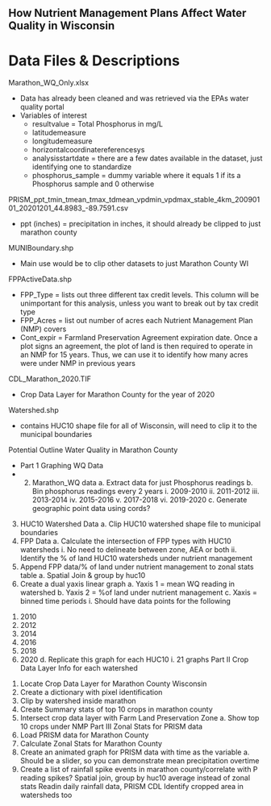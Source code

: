 ## How Nutrient Management Plans Affect Water Quality in Wisconsin

# Data Files & Descriptions
Marathon_WQ_Only.xlsx
- Data has already been cleaned and was retrieved via the EPAs water quality portal
- Variables of interest
  - resultvalue = Total Phosphorus in mg/L
  - latitudemeasure
  - longitudemeasure
  - horizontalcoordinatereferencesys
  - analysisstartdate = there are a few dates available in the dataset, just identifying one to standardize
  - phosphorus_sample = dummy variable where it equals 1 if its a Phosphorus sample and 0 otherwise

PRISM_ppt_tmin_tmean_tmax_tdmean_vpdmin_vpdmax_stable_4km_20090101_20201201_44.8983_-89.7591.csv
- ppt (inches) = precipitation in inches, it should already be clipped to just marathon county

MUNIBoundary.shp
- Main use would be to clip other datasets to just Marathon County WI

FPPActiveData.shp
- FPP_Type = lists out three different tax credit levels. This column will be unimportant for this analysis, unless you want to break out by tax credit type
- FPP_Acres = list out number of acres each Nutrient Management Plan (NMP) covers
- Cont_expir = Farmland Preservation Agreement expiration date. Once a plot signs an agreement, the plot of land is then required to operate in an NMP for 15 years. Thus, we can use it to identify how many acres were under NMP in previous years

CDL_Marathon_2020.TIF
- Crop Data Layer for Marathon County for the year of 2020

Watershed.shp
- contains HUC10 shape file for all of Wisconsin, will need to clip it to the municipal boundaries


Potential Outline
Water Quality in Marathon County
- Part 1 Graphing WQ Data
 -  2)	Marathon_WQ data
    a.	Extract data for just Phosphorus readings
    b.	Bin phosphorus readings every 2 years
      i.	2009-2010
      ii.	2011-2012
      iii.	2013-2014
      iv.	2015-2016
      v.	2017-2018
      vi.	2019-2020
    c.	Generate geographic point data using cords?
 3)	HUC10 Watershed Data
    a.	Clip HUC10 watershed shape file to municipal boundaries
 4)	FPP Data
    a.	Calculate the intersection of FPP types with HUC10 watersheds
      i.	No need to delineate between zone, AEA or both
      ii.	Identify the % of land HUC10 watersheds under nutrient management 
 5)	Append FPP data/% of land under nutrient management to zonal stats table
   a.	Spatial Join & group by huc10
 6)	Create a dual yaxis linear graph
   a.	Yaxis 1 = mean WQ reading in watershed
   b.	Yaxis 2 = %of land under nutrient management
   c.	Xaxis = binned time periods
i.	Should have data points for the following
1.	2010
2.	2012
3.	2014
4.	2016
5.	2018
6.	2020
d.	Replicate this graph for each HUC10
i.	21 graphs
Part II Crop Data Layer Info for each watershed
1)	Locate Crop Data Layer for Marathon County Wisconsin
2)	Create a dictionary with pixel identification
3)	Clip by watershed inside marathon
4)	Create Summary stats of top 10 crops in marathon county
5)	Intersect crop data layer with Farm Land Preservation Zone 
a.	Show top 10 crops under NMP
Part III Zonal Stats for PRISM data
1)	Load PRISM data for Marathon County
2)	Calculate Zonal Stats for Marathon County
3)	Create an animated graph for PRISM data with time as the variable
a.	Should be a slider, so you can demonstrate mean precipitation overtime
4)	Create a list of rainfall spike events in marathon county/correlate with P reading spikes? 
Spatial join, group by huc10 average instead of zonal stats
Readin daily rainfall data, PRISM
CDL Identify cropped area in watersheds too
